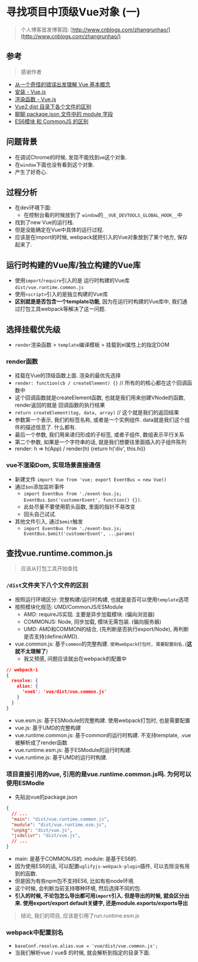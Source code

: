 # 寻找项目中顶级Vue对象 (一)

> 个人博客首发博客园: [http://www.cnblogs.com/zhangrunhao/](http://www.cnblogs.com/zhangrunhao/)

## 参考

> 感谢作者

* [从一个奇怪的错误出发理解 Vue 基本概念](https://segmentfault.com/a/1190000008530684)
* [安装 - Vue.js](https://cn.vuejs.org/v2/guide/installation.html)
* [渲染函数 - Vue.js](https://cn.vuejs.org/v2/guide/render-function.html)
* [Vue2 dist 目录下各个文件的区别](https://www.cnblogs.com/FineDay/p/8757166.html)
* [聊聊 package.json 文件中的 module 字段](https://loveky.github.io/2018/02/26/tree-shaking-and-pkg.module/)
* [ES6模块 和 CommonJS 的区别](https://wmaqingbo.github.io/blog/2017/09/15/ES6%E6%A8%A1%E5%9D%97-%E5%92%8C-CommonJS-%E7%9A%84%E5%8C%BA%E5%88%AB/)


## 问题背景

* 在调试Chrome的时候, 发现不能找到`vm`这个对象.
* 在`window`下面也没有看到这个对象.
* 产生了好奇心.

## 过程分析

* 在dev环境下面:
  * 在控制台看的时候放到了 `window`的`__VUE_DEVTOOLS_GLOBAL_HOOK__`中
* 找到了new Vue的运行栈.
* 但是没能确定在Vue中具体的运行过程.
* 应该是在import的时候, webpack就把引入的Vue对象放到了某个地方, 保存起来了.

## 运行时构建的Vue库/独立构建的Vue库

* 使用`import`/`require`引入的是 运行时构建的Vue库 `dist/vue.runtime.common.js`
* 使用`<script>`引入的是独立构建的Vue库
* **区别就是是否包含一个template功能**, 因为在运行时构建的Vue库中, 我们通过打包工具webpack等解决了这一问题.

## 选择挂载优先级

* `render`渲染函数 > `template`编译模板 > 挂载到el属性上的指定DOM

### render函数

* 挂载在Vue的顶级函数上面. 渲染的最优先选择
* `render: function(cb / createElement) {}` // 所有的的核心都在这个回调函数中
* 这个回调函数就是createElement函数, 也就是我们用来创建VNode的函数, render返回的就是 回调函数的执行结果
* `return createElement(tag, data, array)` // 这个就是我们的返回结果
* 参数第一个表示, 我们的标签名称, 或者是一个实例组件. data就是我们这个组件的描述信息了. 什么都有.
* 最后一个参数, 我们用来递归形成的子标签, 或者子组件, 数组表示平行关系
* 第二个参数, 如果是一个字符串的话, 就是我们想要往里面插入的子组件陈列
* render: h => h(App) / render(h) {return h('div', this.hi)}

### vue不渲染Dom, 实现场景直接通信

* 新建文件 `import Vue from 'vue; export EventBus = new Vue()`
* 通过`$on`添加监听事件
  * `import EventBus from './event-bus.js; EventBus.$on('customerEvent', function() {})`.
  * 此处尽量不要使用箭头函数, 里面的指针不易改变
  * 回头自己试试.
* 其他文件引入, 通过`$emit`触发
  * `import EventBus from './event-bus.js; EventBus.$emit('customerEvent', ...params)`

## 查找vue.runtime.common.js

> 应该从打包工具开始查找

### `/dist`文件夹下八个文件的区别

* 按照运行环境区分: 完整构建/运行时构建, 也就是是否可以使用`template`选项
* 按照模块化规范: UMD/CommonJS/ESModule
  * AMD: requireJS实现. 主要是异步加载模块. (偏向浏览器)
  * COMMONJS: Node, 同步加载, 模块无需包装. (偏向服务器)
  * UMD: AMD和COMMON的结合, (先判断是否执行export/Node), 再判断是否支持(define/AMD).
* vue.common.js: 基于`common`的完整构建. `使用webpack打包时, 需要配置别名.`(**这就不太理解了**)
  * 我又预感, 问题应该就出在webpack的配置中

```json
// webpack-1
{
  resolve: {
    alias: {
      'vue$': 'vue/dist/vue.common.js'
    }
  }
}
```

* vue.esm.js: 基于ESModule的完整构建. 使用webpack打包时, 也是需要配置
* vue.js: 基于UMD的完整构建
* vue.runtime.common.js: 基于common的运行时构建. 不支持template, .vue被解析成了render函数
* vue.runtime.esm.js: 基于ESModule的运行时构建.
* vue.runtime.js: 基于UMD的运行时构建.

### 项目直接引用的vue, 引用的是vue.runtime.common.js吗. 为何可以使用ESModle

* 先贴出vue的package.json

```json
{
  // ...
  "main": "dist/vue.runtime.common.js",
  "module": "dist/vue.runtime.esm.js",
  "unpkg": "dist/vue.js",
  "jsdelivr": "dist/vue.js",
  // ...
}
```

* main: 是基于COMMONJS的. module: 是基于ES6的.
* 因为使用ES6的话, 可以配置`uglifyjs-webpack-plugin`插件, 可以去除没有用到的函数.
* 但是因为有些npm包不支持ES6, 比如有些node环境.
* 这个时候, 会判断当前支持哪种环境, 然后选择不同的包.
* **引入的时候, 不论包怎么导出都可用`import`引入. 但是导出的时候, 就会区分出来. 使用export/export default关键字, 还是module.exports/exports导出**

> 结论, 我们的项目, 应该是引用了run.runtime.esm.js

### webpack中配置别名

* `baseConf.resolve.alias.vue = 'vue/dist/vue.common.js';`
* 当我们解析vue / vue$ 的时候, 就会解析到指定的目录下面.